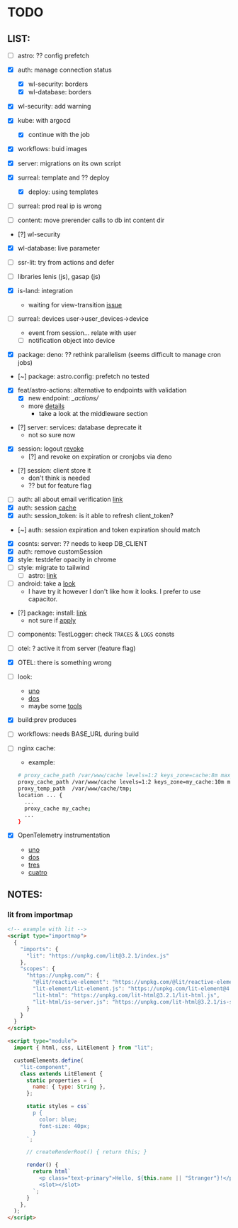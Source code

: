 # TODO

## LIST:

- [ ] astro: ?? config prefetch
- [x] auth: manage connection status
  - [x] wl-security: borders
  - [x] wl-database: borders
- [x] wl-security: add warning

- [x] kube: with argocd
  - [x] continue with the job
- [x] workflows: buid images
- [x] server: migrations on its own script
- [x] surreal: template and ?? deploy
  - [x] deploy: using templates
- [ ] surreal: prod real ip is wrong
- [ ] content: move prerender calls to db int content dir

- [?] wl-security
- [x] wl-database: live parameter
- [ ] ssr-lit: try from actions and defer

- [ ] libraries lenis (js), gasap (js)

- [x] is-land: integration
  - waiting for view-transition [issue](https://github.com/11ty/is-land/issues/37#issue-3037451524)
- [ ] surreal: devices user->user_devices->device
  - event from session... relate with user
  - [ ] notification object into device
- [x] package: deno: ?? rethink parallelism (seems difficult to manage cron jobs)
- [~] package: astro.config: prefetch no tested
- [x] feat/astro-actions: alternative to endpoints with validation
  - [x] new endpoint: _\_actions/_
  - more [details](https://docs.astro.build/en/guides/actions/)
    - take a look at the middleware section
- [?] server: services: database deprecate it
  - not so sure now
- [x] session: logout [revoke](https://www.better-auth.com/docs/concepts/session-management#revoke-session)
  - [?] and revoke on expiration or cronjobs via deno
- [?] session: client store it
  - don't think is needed
  - ?? but for feature flag
- [ ] auth: all about email verification [link](https://www.better-auth.com/docs/concepts/email)
- [x] auth: session [cache](https://www.better-auth.com/docs/concepts/session-management#session-caching)
- [x] auth: session_token: is it able to refresh client_token?
- [~] auth: session expiration and token expiration should match
- [x] cosnts: server: ?? needs to keep DB_CLIENT
- [x] auth: remove customSession
- [x] style: testdefer opacity in chrome
- [ ] style: migrate to tailwind
  - [ ] astro: [link](https://tailwindcss.com/docs/guides/astro)
- [ ] android: take a [look](https://developer.chrome.com/docs/android/trusted-web-activity/quick-start/)
  - I have try it however I don't like how it looks. I prefer to use capacitor.
- [?] package: install: [link](https://developer.mozilla.org/en-US/docs/Web/Progressive_web_apps/How_to/Trigger_install_prompt)
  - not sure if [apply](https://developer.mozilla.org/en-US/docs/Web/Progressive_web_apps/How_to/Trigger_install_prompt#responding_to_platform-specific_apps_being_installed)
- [ ] components: TestLogger: check `TRACES` & `LOGS` consts
- [ ] otel: ? active it from server (feature flag)
- [x] OTEL: there is something wrong
- [ ] look:
  - [uno](https://realfavicongenerator.net/)
  - [dos](https://www.webpagetest.org/)
  - maybe some [tools](https://github.com/pwa-builder/pwa-starter)
- [x] build:prev produces <base href>
- [ ] workflows: needs BASE_URL during build
- [ ] nginx cache:

  - example:

  ```sh
  # proxy_cache_path /var/www/cache levels=1:2 keys_zone=cache:8m max_size=1000m inactive=600m;
  proxy_cache_path /var/www/cache levels=1:2 keys_zone=my_cache:10m max_size=1g inactive=60m use_temp_path=off;
  proxy_temp_path  /var/www/cache/tmp;
  location ... {
    ...
    proxy_cache my_cache;
    ...
  }
  ```

- [x] OpenTelemetry instrumentation
  - [uno](https://opentelemetry.io/docs/languages/js/exporters/#otlp-dependencies)
  - [dos](https://opentelemetry.io/docs/languages/js/exporters/)
  - [tres](https://opentelemetry.io/docs/languages/js/getting-started/browser/)
  - [cuatro](https://www.npmjs.com/package/@opentelemetry/auto-instrumentations-web)

## NOTES:

### lit from importmap

```html
<!-- example with lit -->
<script type="importmap">
  {
    "imports": {
      "lit": "https://unpkg.com/lit@3.2.1/index.js"
    },
    "scopes": {
      "https://unpkg.com/": {
        "@lit/reactive-element": "https://unpkg.com/@lit/reactive-element@2.0.4/reactive-element.js",
        "lit-element/lit-element.js": "https://unpkg.com/lit-element@4.1.1/lit-element.js",
        "lit-html": "https://unpkg.com/lit-html@3.2.1/lit-html.js",
        "lit-html/is-server.js": "https://unpkg.com/lit-html@3.2.1/is-server.js"
      }
    }
  }
</script>

<script type="module">
  import { html, css, LitElement } from "lit";

  customElements.define(
    "lit-component",
    class extends LitElement {
      static properties = {
        name: { type: String },
      };

      static styles = css`
        p {
          color: blue;
          font-size: 40px;
        }
      `;

      // createRenderRoot() { return this; }

      render() {
        return html`
          <p class="text-primary">Hello, ${this.name || "Stranger"}!</p>
          <slot></slot>
        `;
      }
    },
  );
</script>
```
